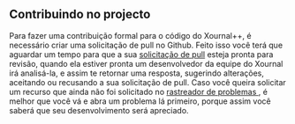 ## Contribuindo no projecto

Para fazer uma contribuição formal para o código do Xournal++, é necessário criar uma solicitação de pull no Github. Feito isso você terá que aguardar um tempo para que a sua [solicitação de pull](https://github.com/xournalpp/xournalpp/pulls) esteja pronta para revisão, quando ela estiver pronta um desenvolvedor da equipe do Xournal irá analisá-la, e assim te retornar uma resposta, sugerindo alterações, aceitando ou recusando a sua solicitação de pull. Caso você queira solicitar um recurso que ainda não foi solicitado no [rastreador de problemas ](https://github.com/xournalpp/xournalpp/issues), é melhor que você vá e abra um problema lá primeiro, porque assim você saberá que seu desenvolvimento será apreciado.